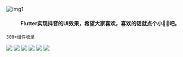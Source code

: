 ![img1](https://github.com/DingMouRen/flutter_tiktok/blob/master/shoot/img_1.png)<br>

#### <p align="center"> Flutter实现抖音的UI效果，希望大家喜欢，喜欢的话就点个小🌟🌟吧。</p>

 `300+组件收录`
 

![](https://github.com/DingMouRen/flutter_tiktok/blob/master/shoot/gif_1.gif)
![](https://github.com/DingMouRen/flutter_tiktok/blob/master/shoot/gif_2.gif)
![](https://github.com/DingMouRen/flutter_tiktok/blob/master/shoot/gif_2.gif)
![](https://github.com/DingMouRen/flutter_tiktok/blob/master/shoot/gif_2.gif)
![](https://github.com/DingMouRen/flutter_tiktok/blob/master/shoot/gif_2.gif)
![](https://github.com/DingMouRen/flutter_tiktok/blob/master/shoot/gif_2.gif)
